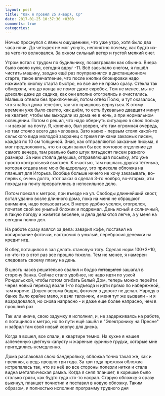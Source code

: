 ```yaml
---
layout: post
title: "Как я провёл 25 января, Ср"
date: 2017-01-25 10:37:30 +0300
comments: true
categories: 
---
```

Ночью проснулся с явным ощущением, что уже утро, хотя было два часа ночи. До четырех не мог уснуть, непонятно почему, как будто из-за чего-то волновался. За окном сильный ветер и густой мелкий снег.

Утром встал с трудом по будильнику, позавтракали как обычно. Вчера было около нуля, сегодня вдруг -11. Всё засыпало снегом, я пошёл чистить машину, заодно ещё раз поупражнялся в дистанционном старте, такое впечатление, что после кнопки блокировки надо нажимать кнопку старта быстро, но все же не прямо сразу. Стёкла так обмерзли, что до конца не помог даже скребок. Тем не менее, мы не доехали даже до садика, как они вполне отогрелись и очистились. Малыша отвели без приключений, потом отвёз Полю, и тут оказалось, что я забыл дома телефон, так что пришлось вернуться. К этому времени уже было светло, как днём, то есть буквально двадцати минут не хватает, чтобы мы выходили из дома не в ночь, а при нормальном освещении. Потом я решил, что надо обернуть ситуацию в свою пользу - и заехал на почту. Я, конечно, был уверен, что там огромная очередь, но там стояло всего два человека. Зато каких - первым стоял какой-то сельского вида молодой засранец с тремя пачками заказных писем, каждая по 10 см толщиной. Зная, как отправляются заказные письма, я мог предположить, что он один занял бы все почтовое отделение до самого вечера, там реально было штук пятьдесят писем разного размера. За ним стояла девушка, отправляющая посылку, это уже просто контрольный выстрел. К счастью, там нашлась другая тётенька, которая отдала мне мою бандерольку, это приехала обложка на планшет для Игорька. Вообще больше ничего не хочу заказывать, во-первых, очень долго, этот заказ я сделал 3-го ноября, во-вторых, эти походы на почту превратились в непосильное дело.

Потом поехал к метроо, при въезде на ул. Свободы длиннейший хвост, встал удачно возле длинного дома, пока на меня не обращают внимания, надо пользоваться. В метро удобно уселся, отогрелся, почитал свой же унылый бложик и подремал. День ясный и солнечный, в такую погоду и живется веселее, и дела делаются легче, а у меня на сегодня полно дел. 

На работе сразу взялся за дела: заварил кофе, поставил на копирование фоточки, настрочил в унылый, перебросил денежки на кредит итд.

В обед потащился в зал делать становую тягу. Сделал норм 100\*3\*10, но что-то в этот раз все прошло тяжело. Тем не менее, я намерен следовать своему плану на день.

В шесть часов решительно свалил и бодро ~~потащился~~ зашагал в сторону банка. Сейчас стало удобнее, не надо идти по узкой Рочдельской, чтобы потом огибать Белый Дом, теперь можно перейти через новый переход возле 1-го подъезда и идти прямо по набережной, там короче. Дошел весьма бодро, фоточек в дороге не делал. Народу в банке было крайне мало, я взял талончик, и меня тут же вызвали - и я возрадовался, но снова напрасно - и даже еще более напрасно, чем в прошлый раз.

Так или иначе, свою задумку я исполнил, и, не задерживаясь на работе, я потащился к метро, но по пути ещё зашёл в "Электронику на Пресне" и забрал там свой новый корпус для диска.

Когда я вошел, все спали, в квартире темно. На кухне я нашел запеченную цветную капусту и жареные куриные грудки, которые мне пригодились немедленно.

Дома распаковал свою бандерольку, обложка точно такая же, как и прежняя, а ведь прошло три года. За три года прежняя обложка истрепалась так, что из неё во все стороны полезли нитки и стала видна металлическая рамка. Когда я снял планшет, в корешке было столько грязи, как будто туда кто-то насрал. Старую обложку я сразу выкинул, планшет почистил и поставил в новую обложку. Таким образом, я полностью исполнил программу трудного дня